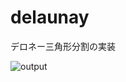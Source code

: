 # delaunay
デロネー三角形分割の実装

![output](https://user-images.githubusercontent.com/42662735/140635264-6cc395cf-f2a3-4237-9e30-b9740fd2e461.png)
